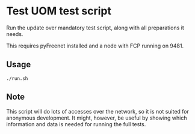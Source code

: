 # Test UOM test script

Run the update over mandatory test script, along with all preparations it needs.

This requires pyFreenet installed and a node with FCP running on 9481.

## Usage

    ./run.sh

## Note

This script will do lots of accesses over the network, so it is not suited for anonymous development. It might, however, be useful by showing which information and data is needed for running the full tests.
